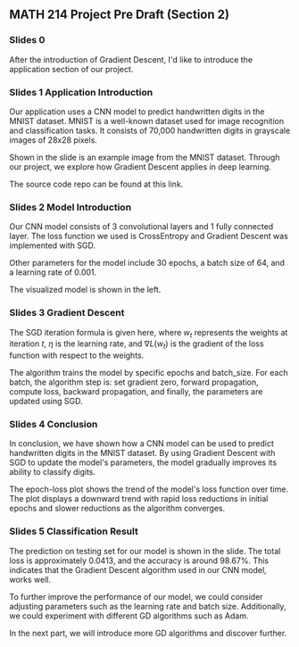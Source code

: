 ## MATH 214 Project Pre Draft (Section 2)
### Slides 0 
After the introduction of Gradient Descent, I'd like to introduce the application section of our project.

### Slides 1 Application Introduction
Our application uses a CNN model to predict handwritten digits in the MNIST dataset. MNIST is a well-known dataset used for image recognition and classification tasks. It consists of 70,000 handwritten digits in grayscale images of 28x28 pixels.

Shown in the slide is an example image from the MNIST dataset.
Through our project, we explore how Gradient Descent applies in deep learning. 

The source code repo  can be found at this link.

### Slides 2 Model Introduction
Our CNN model consists of 3 convolutional layers and 1 fully connected layer. The loss function we used is CrossEntropy and Gradient Descent was implemented with SGD.

Other parameters for the model include 30 epochs, a batch size of 64, and a learning rate of 0.001.

The visualized model is shown in the left.

### Slides 3 Gradient Descent
The SGD iteration formula is given here, where $w_t$ represents the weights at iteration $t$, $\eta$ is the learning rate, and $\nabla L(w_t)$ is the gradient of the loss function with respect to the weights.

The algorithm trains the model by specific epochs and batch_size. For each batch, the algorithm step is: set gradient zero, forward propagation, compute loss, backward propagation, and finally, the parameters are updated using SGD.

### Slides 4 Conclusion
In conclusion, we have shown how a CNN model can be used to predict handwritten digits in the MNIST dataset. By using Gradient Descent with SGD to update the model's parameters, the model gradually improves its ability to classify digits.

The epoch-loss plot  shows the trend of the model's loss function over time. The plot displays a downward trend with rapid loss reductions in initial epochs and slower reductions as the algorithm converges.

### Slides 5 Classification Result
The prediction on testing set for our model is shown in the slide. The total loss is approximately 0.0413, and the accuracy is around 98.67%. This indicates that the Gradient Descent algorithm used in our CNN model, works well.

To further improve the performance of our model, we could consider adjusting parameters such as the learning rate and batch size. Additionally, we could experiment with different GD algorithms such as Adam.

In the next part, we will introduce more GD algorithms and discover further. 